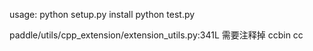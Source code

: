 usage:
python setup.py install
python test.py

paddle/utils/cpp_extension/extension_utils.py:341L
需要注释掉 ccbin cc

